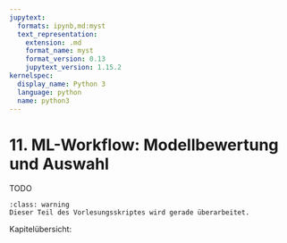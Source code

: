 ```yaml
---
jupytext:
  formats: ipynb,md:myst
  text_representation:
    extension: .md
    format_name: myst
    format_version: 0.13
    jupytext_version: 1.15.2
kernelspec:
  display_name: Python 3
  language: python
  name: python3
---
```


# 11. ML-Workflow: Modellbewertung und Auswahl

TODO

```{admonition} Warnung
:class: warning
Dieser Teil des Vorlesungsskriptes wird gerade überarbeitet.
```

Kapitelübersicht:

```{tableofcontents}
```

